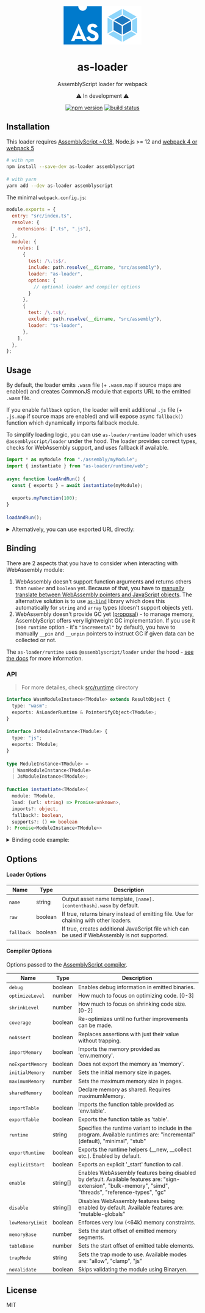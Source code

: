 <div align="center">

<img width="100" height="100" src="media/assemblyscript-logo.svg" alt="AssemblyScript logo">
<img width="100" height="100" src="media/webpack-logo.svg" alt="webpack logo">

<h1>as-loader</h1>
<p>AssemblyScript loader for webpack</p>
<p>⚠️ In development ⚠️</p>

[![npm version](https://img.shields.io/npm/v/as-loader.svg)](https://www.npmjs.com/package/as-loader)
[![build status](https://github.com/piotr-oles/as-loader/workflows/CI/CD/badge.svg?branch=main&event=push)](https://github.com/piotr-oles/as-loader/actions?query=branch%3Amain+event%3Apush)

</div>

## Installation

This loader requires [AssemblyScript ~0.18](https://github.com/AssemblyScript/assemblyscript), 
Node.js >= 12 and [webpack 4 or webpack 5](https://github.com/webpack/webpack)

```sh
# with npm
npm install --save-dev as-loader assemblyscript

# with yarn
yarn add --dev as-loader assemblyscript
```

The minimal `webpack.config.js`:

```js
module.exports = {
  entry: "src/index.ts",
  resolve: {
    extensions: [".ts", ".js"],
  },
  module: {
    rules: [
      {
        test: /\.ts$/,
        include: path.resolve(__dirname, "src/assembly"),
        loader: "as-loader",
        options: {
          // optional loader and compiler options
        }
      },
      {
        test: /\.ts$/,
        exclude: path.resolve(__dirname, "src/assembly"),
        loader: "ts-loader",
      },
    ],
  },
};
```

## Usage

By default, the loader emits `.wasm` file (+ `.wasm.map` if source maps are enabled) and 
creates CommonJS module that exports URL to the emitted `.wasm` file.

If you enable `fallback` option, the loader will emit additional `.js` file (+ `.js.map` if source maps are enabled)
and will expose async `fallback()` function which dynamically imports fallback module.

To simplify loading logic, you can use `as-loader/runtime` loader which uses
`@assemblyscript/loader` under the hood. 
The loader provides correct types, checks for WebAssembly support, and uses fallback if available.

```typescript
import * as myModule from "./assembly/myModule";
import { instantiate } from "as-loader/runtime/web";

async function loadAndRun() {
  const { exports } = await instantiate(myModule);

  exports.myFunction(100);
}

loadAndRun();
```
<details>
<summary>Alternatively, you can use exported URL directly:</summary>

```typescript
import * as myModule from "./assembly/myModule";
import { instantiate } from "@assemblyscript/loader";

async function loadAndRun() {
  const { exports } = await instantiate<typeof myModule>(
    // workaround for TypeScript
    fetch((myModule as unknown) as string)
  );

  exports.myFunction(100);
}

loadAndRun();

```

</details>

## Binding
There are 2 aspects that you have to consider when interacting with WebAssembly module:
  1. WebAssembly doesn't support function arguments and returns others than `number` and `boolean` yet.
     Because of that, you have to [manually translate between WebAssembly pointers and JavaScript objects](https://www.assemblyscript.org/loader.html#usage).
     The alternative solution is to use [`as-bind`](https://github.com/torch2424/as-bind#readme) library which 
     does this automatically for `string` and `array` types (doesn't support objects yet).
  2. WebAssembly doesn't provide GC yet ([proposal](https://github.com/WebAssembly/gc)) - to manage memory, 
     AssemblyScript offers very lightweight GC implementation. If you use it (see `runtime` option - it's `"incremental"` by default), 
     you have to manually `__pin` and `__unpin` pointers to instruct GC if given data can be collected or not.

The `as-loader/runtime` uses `@assemblyscript/loader` under the hood -
[see the docs](https://www.assemblyscript.org/loader.html) for more information.

### API
> For more detailes, check [src/runtime](src/runtime) directory
```typescript
interface WasmModuleInstance<TModule> extends ResultObject {
  type: "wasm";
  exports: AsLoaderRuntime & PointerifyObject<TModule>;
}

interface JsModuleInstance<TModule> {
  type: "js";
  exports: TModule;
}

type ModuleInstance<TModule> =
  | WasmModuleInstance<TModule>
  | JsModuleInstance<TModule>;

function instantiate<TModule>(
  module: TModule,
  load: (url: string) => Promise<unknown>,
  imports?: object,
  fallback?: boolean,
  supports?: () => boolean
): Promise<ModuleInstance<TModule>>
```

<details>
<summary>Binding code example:</summary>

```typescript
// ./src/assembly/sayHello.ts
export function sayHello(firstName: string, lastName: string): string {
  return `Hello ${firstName} ${lastName}!`;
}

// ./src/sayHello.ts
import * as sayHelloModule from "./assembly/sayHello";
import { instantiate } from "as-loader/runtime";

export async function loadModule(): Promise<typeof sayHelloModule> {
  // this example doesn't use fallback so TypeScript knows that it's only WASM module
  const { exports } = await instantiate(sayHelloModule, fetch, undefined, false);
  const { __pin, __unpin, __newString, __getString } = exports;

  function sayHello(firstName: string, lastName: string): string {
    const firstNamePtr = __pin(__newString(firstName));
    const lastNamePtr = __pin(__newString(lastName));
    const result = __getString(
      exports.sayHello(firstNamePtr, lastNamePtr)
    );

    __unpin(firstNamePtr);
    __unpin(lastNamePtr);

    return result;
  }

  return { sayHello };
}
```

</details>
   
## Options
#### Loader Options

| Name       | Type    | Description |
|------------|---------| ----------- |
| `name`     | string  | Output asset name template, `[name].[contenthash].wasm` by default. |
| `raw`      | boolean | If true, returns binary instead of emitting file. Use for chaining with other loaders. |
| `fallback` | boolean | If true, creates additional JavaScript file which can be used if WebAssembly is not supported. |

#### Compiler Options

Options passed to the [AssemblyScript compiler](https://www.assemblyscript.org/compiler.html#command-line-options).

| Name             | Type     | Description |
|------------------|----------| ----------- |
| `debug`          | boolean  | Enables debug information in emitted binaries. |
| `optimizeLevel`  | number   | How much to focus on optimizing code. [0-3] |
| `shrinkLevel`    | number   | How much to focus on shrinking code size. [0-2] |
| `coverage`       | boolean  | Re-optimizes until no further improvements can be made. |
| `noAssert`       | boolean  | Replaces assertions with just their value without trapping. |
| `importMemory`   | boolean  | Imports the memory provided as 'env.memory'. |
| `noExportMemory` | boolean  | Does not export the memory as 'memory'. |
| `initialMemory`  | number   | Sets the initial memory size in pages. |
| `maximumMemory`  | number   | Sets the maximum memory size in pages. |
| `sharedMemory`   | boolean  | Declare memory as shared. Requires maximumMemory. |
| `importTable`    | boolean  | Imports the function table provided as 'env.table'. |
| `exportTable`    | boolean  | Exports the function table as 'table'. |
| `runtime`        | string   | Specifies the runtime variant to include in the program. Available runtimes are: "incremental" (default), "minimal", "stub" |
| `exportRuntime`  | boolean  | Exports the runtime helpers (__new, __collect etc.). Enabled by default. |
| `explicitStart`  | boolean  | Exports an explicit '_start' function to call. |
| `enable`         | string[] | Enables WebAssembly features being disabled by default. Available features are: "sign-extension", "bulk-memory", "simd", "threads", "reference-types", "gc" |
| `disable`        | string[] | Disables WebAssembly features being enabled by default. Available features are: "mutable-globals" |
| `lowMemoryLimit` | boolean  | Enforces very low (<64k) memory constraints. |
| `memoryBase`     | number   | Sets the start offset of emitted memory segments. |
| `tableBase`      | number   | Sets the start offset of emitted table elements. |
| `trapMode`       | string   | Sets the trap mode to use. Available modes are: "allow", "clamp", "js" |
| `noValidate`     | boolean  | Skips validating the module using Binaryen. |

## License

MIT
